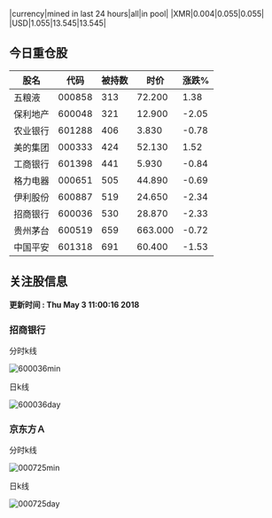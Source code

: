 |currency|mined in last 24 hours|all|in pool|
|XMR|0.004|0.055|0.055|
|USD|1.055|13.545|13.545|

## 今日重仓股 

|股名|代码|被持数|时价|涨跌%|
|---|---|---|---|---|
|五粮液|000858|313|72.200|1.38|
|保利地产|600048|321|12.900|-2.05|
|农业银行|601288|406|3.830|-0.78|
|美的集团|000333|424|52.130|1.52|
|工商银行|601398|441|5.930|-0.84|
|格力电器|000651|505|44.890|-0.69|
|伊利股份|600887|519|24.650|-2.34|
|招商银行|600036|530|28.870|-2.33|
|贵州茅台|600519|659|663.000|-0.72|
|中国平安|601318|691|60.400|-1.53|

## 关注股信息
**更新时间 : Thu May  3 11:00:16 2018**
### 招商银行 
分时k线

![600036min](http://image.sinajs.cn/newchart/min/n/sh600036.gif)

日k线

![600036day](http://image.sinajs.cn/newchart/daily/n/sh600036.gif)

### 京东方Ａ 
分时k线

![000725min](http://image.sinajs.cn/newchart/min/n/sz000725.gif)

日k线

![000725day](http://image.sinajs.cn/newchart/daily/n/sz000725.gif)
